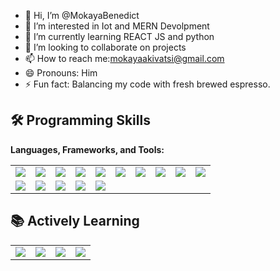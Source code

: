 - 👋 Hi, I’m @MokayaBenedict
- 👀 I’m interested in Iot and MERN Devolpment 
- 🌱 I’m currently learning REACT JS and python
- 💞️ I’m looking to collaborate on projects
- 📫 How to reach me:mokayaakivatsi@gmail.com
- 😄 Pronouns: Him
- ⚡ Fun fact: Balancing my code with fresh brewed espresso.
## 🛠 Programming Skills  
**Languages, Frameworks, and Tools:**  

<table>
  <tr>
    <td><img src="https://img.shields.io/badge/-HTML-orange?style=flat&logo=html5"></td>
    <td><img src="https://img.shields.io/badge/-CSS-blue?style=flat&logo=css3"></td>
    <td><img src="https://img.shields.io/badge/-JavaScript-yellow?style=flat&logo=javascript"></td>
    <td><img src="https://img.shields.io/badge/-React-blue?style=flat&logo=react"></td>
    <td><img src="https://img.shields.io/badge/-Python-yellow?style=flat&logo=python"></td>
    <td><img src="https://img.shields.io/badge/-Node.js-green?style=flat&logo=node.js"></td>
    <td><img src="https://img.shields.io/badge/-MongoDB-47A248?style=flat&logo=mongodb&logoColor=white"></td>
    <td><img src="https://img.shields.io/badge/-Flask-000000?style=flat&logo=flask&logoColor=white"></td>
    <td><img src="https://img.shields.io/badge/-Vite-646CFF?style=flat&logo=vite&logoColor=white"></td>
    <td><img src="https://img.shields.io/badge/-Git-F05032?style=flat&logo=git&logoColor=white"></td>
  </tr>
  <tr>
    <td><img src="https://img.shields.io/badge/-VS%20Code-007ACC?style=flat&logo=visual-studio-code&logoColor=white"></td>
    <td><img src="https://img.shields.io/badge/-Linux-FCC624?style=flat&logo=linux&logoColor=black"></td>
    <td><img src="https://img.shields.io/badge/-Figma-F24E1E?style=flat&logo=figma&logoColor=white"></td>
    <td><img src="https://img.shields.io/badge/-Canva-00C4CC?style=flat&logo=canva&logoColor=white"></td>
    <td><img src="https://img.shields.io/badge/-GitHub-181717?style=flat&logo=github&logoColor=white"></td>
  </tr>
</table>  

## 📚 Actively Learning  

<table>
  <tr>
    <td><img src="https://img.shields.io/badge/-JavaScript-F7DF1E?style=flat&logo=javascript&logoColor=black"></td>
    <td><img src="https://img.shields.io/badge/-React-61DAFB?style=flat&logo=react&logoColor=black"></td>
    <td><img src="https://img.shields.io/badge/-C-A8B9CC?style=flat&logo=c&logoColor=white"></td>
    <td><img src="https://img.shields.io/badge/-Python-3776AB?style=flat&logo=python&logoColor=white"></td>
  </tr>
</table>
<!---
MokayaBenedict/MokayaBenedict is a ✨ special ✨ repository because its `README.md` (this file) appears on your GitHub profile.
You can click the Preview link to take a look at your changes.
--->
